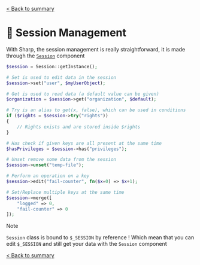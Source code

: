 [< Back to summary](../home.md)

# 🔏 Session Management

With Sharp, the session management is really straightforward, it is made
through the [`Session`](../../Classes/Env/Session.php) component

```php
$session = Session::getInstance();

# Set is used to edit data in the session
$session->set("user", $myUserObject);

# Get is used to read data (a default value can be given)
$organization = $session->get("organization", $default);

# Try is an alias to get(x, false), which can be used in conditions
if ($rights = $session->try("rights"))
{
    // Rights exists and are stored inside $rights
}

# Has check if given keys are all present at the same time
$hasPrivileges = $session->has("privileges");

# Unset remove some data from the session
$session->unset("temp-file");

# Perform an operation on a key
$session->edit("fail-counter", fn($x=0) => $x+1);

# Set/Replace multiple keys at the same time
$session->merge([
    "logged" => 0,
    "fail-counter" => 0
]);
```

> [!NOTE]
> `Session` class is bound to `$_SESSION` by reference ! Which mean that you can edit `$_SESSION` and still get your data with the `Session` component

[< Back to summary](../home.md)